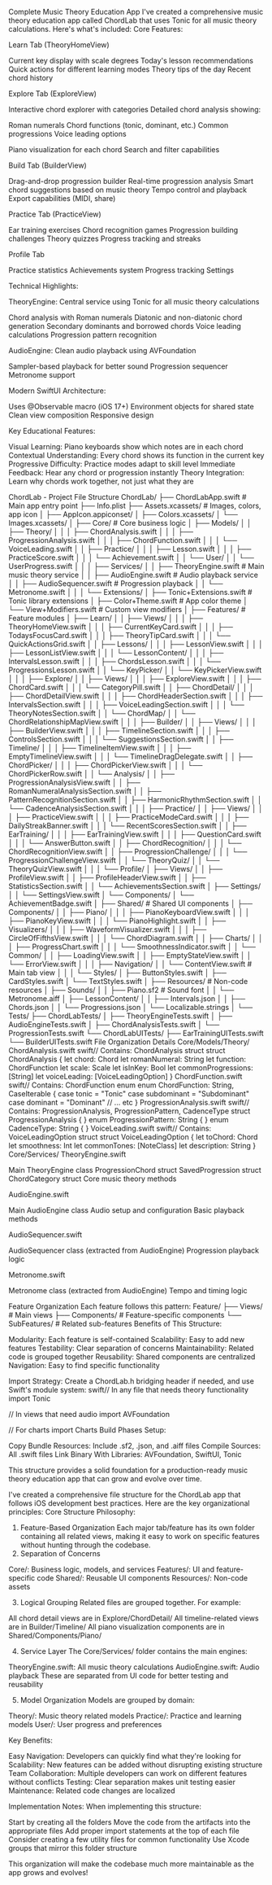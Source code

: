Complete Music Theory Education App
I've created a comprehensive music theory education app called ChordLab that uses Tonic for all music theory calculations. Here's what's included:
Core Features:

Learn Tab (TheoryHomeView)

Current key display with scale degrees
Today's lesson recommendations
Quick actions for different learning modes
Theory tips of the day
Recent chord history


Explore Tab (ExploreView)

Interactive chord explorer with categories
Detailed chord analysis showing:

Roman numerals
Chord functions (tonic, dominant, etc.)
Common progressions
Voice leading options


Piano visualization for each chord
Search and filter capabilities


Build Tab (BuilderView)

Drag-and-drop progression builder
Real-time progression analysis
Smart chord suggestions based on music theory
Tempo control and playback
Export capabilities (MIDI, share)


Practice Tab (PracticeView)

Ear training exercises
Chord recognition games
Progression building challenges
Theory quizzes
Progress tracking and streaks


Profile Tab

Practice statistics
Achievements system
Progress tracking
Settings



Technical Highlights:

TheoryEngine: Central service using Tonic for all music theory calculations

Chord analysis with Roman numerals
Diatonic and non-diatonic chord generation
Secondary dominants and borrowed chords
Voice leading calculations
Progression pattern recognition


AudioEngine: Clean audio playback using AVFoundation

Sampler-based playback for better sound
Progression sequencer
Metronome support


Modern SwiftUI Architecture:

Uses @Observable macro (iOS 17+)
Environment objects for shared state
Clean view composition
Responsive design



Key Educational Features:

Visual Learning: Piano keyboards show which notes are in each chord
Contextual Understanding: Every chord shows its function in the current key
Progressive Difficulty: Practice modes adapt to skill level
Immediate Feedback: Hear any chord or progression instantly
Theory Integration: Learn why chords work together, not just what they are

ChordLab - Project File Structure
ChordLab/
├── ChordLabApp.swift                    # Main app entry point
├── Info.plist
├── Assets.xcassets/                     # Images, colors, app icon
│   ├── AppIcon.appiconset/
│   ├── Colors.xcassets/
│   └── Images.xcassets/
│
├── Core/                                # Core business logic
│   ├── Models/
│   │   ├── Theory/
│   │   │   ├── ChordAnalysis.swift
│   │   │   ├── ProgressionAnalysis.swift
│   │   │   ├── ChordFunction.swift
│   │   │   └── VoiceLeading.swift
│   │   ├── Practice/
│   │   │   ├── Lesson.swift
│   │   │   ├── PracticeScore.swift
│   │   │   └── Achievement.swift
│   │   └── User/
│   │       └── UserProgress.swift
│   │
│   ├── Services/
│   │   ├── TheoryEngine.swift          # Main music theory service
│   │   ├── AudioEngine.swift           # Audio playback service
│   │   ├── AudioSequencer.swift        # Progression playback
│   │   └── Metronome.swift
│   │
│   └── Extensions/
│       ├── Tonic+Extensions.swift      # Tonic library extensions
│       ├── Color+Theme.swift           # App color theme
│       └── View+Modifiers.swift        # Custom view modifiers
│
├── Features/                            # Feature modules
│   ├── Learn/
│   │   ├── Views/
│   │   │   ├── TheoryHomeView.swift
│   │   │   ├── CurrentKeyCard.swift
│   │   │   ├── TodaysFocusCard.swift
│   │   │   ├── TheoryTipCard.swift
│   │   │   └── QuickActionsGrid.swift
│   │   ├── Lessons/
│   │   │   ├── LessonView.swift
│   │   │   ├── LessonListView.swift
│   │   │   └── LessonContent/
│   │   │       ├── IntervalsLesson.swift
│   │   │       ├── ChordsLesson.swift
│   │   │       └── ProgressionsLesson.swift
│   │   └── KeyPicker/
│   │       └── KeyPickerView.swift
│   │
│   ├── Explore/
│   │   ├── Views/
│   │   │   ├── ExploreView.swift
│   │   │   ├── ChordCard.swift
│   │   │   └── CategoryPill.swift
│   │   ├── ChordDetail/
│   │   │   ├── ChordDetailView.swift
│   │   │   ├── ChordHeaderSection.swift
│   │   │   ├── IntervalsSection.swift
│   │   │   ├── VoiceLeadingSection.swift
│   │   │   └── TheoryNotesSection.swift
│   │   └── ChordMap/
│   │       └── ChordRelationshipMapView.swift
│   │
│   ├── Builder/
│   │   ├── Views/
│   │   │   ├── BuilderView.swift
│   │   │   ├── TimelineSection.swift
│   │   │   ├── ControlsSection.swift
│   │   │   └── SuggestionsSection.swift
│   │   ├── Timeline/
│   │   │   ├── TimelineItemView.swift
│   │   │   ├── EmptyTimelineView.swift
│   │   │   └── TimelineDragDelegate.swift
│   │   ├── ChordPicker/
│   │   │   ├── ChordPickerView.swift
│   │   │   └── ChordPickerRow.swift
│   │   └── Analysis/
│   │       ├── ProgressionAnalysisView.swift
│   │       ├── RomanNumeralAnalysisSection.swift
│   │       ├── PatternRecognitionSection.swift
│   │       ├── HarmonicRhythmSection.swift
│   │       └── CadenceAnalysisSection.swift
│   │
│   ├── Practice/
│   │   ├── Views/
│   │   │   ├── PracticeView.swift
│   │   │   ├── PracticeModeCard.swift
│   │   │   ├── DailyStreakBanner.swift
│   │   │   └── RecentScoresSection.swift
│   │   ├── EarTraining/
│   │   │   ├── EarTrainingView.swift
│   │   │   ├── QuestionCard.swift
│   │   │   └── AnswerButton.swift
│   │   ├── ChordRecognition/
│   │   │   └── ChordRecognitionView.swift
│   │   ├── ProgressionChallenge/
│   │   │   └── ProgressionChallengeView.swift
│   │   └── TheoryQuiz/
│   │       └── TheoryQuizView.swift
│   │
│   └── Profile/
│       ├── Views/
│       │   ├── ProfileView.swift
│       │   ├── ProfileHeaderView.swift
│       │   ├── StatisticsSection.swift
│       │   └── AchievementsSection.swift
│       ├── Settings/
│       │   └── SettingsView.swift
│       └── Components/
│           └── AchievementBadge.swift
│
├── Shared/                              # Shared UI components
│   ├── Components/
│   │   ├── Piano/
│   │   │   ├── PianoKeyboardView.swift
│   │   │   ├── PianoKeyView.swift
│   │   │   └── PianoHighlight.swift
│   │   ├── Visualizers/
│   │   │   ├── WaveformVisualizer.swift
│   │   │   ├── CircleOfFifthsView.swift
│   │   │   └── ChordDiagram.swift
│   │   ├── Charts/
│   │   │   ├── ProgressChart.swift
│   │   │   └── SmoothnessIndicator.swift
│   │   └── Common/
│   │       ├── LoadingView.swift
│   │       ├── EmptyStateView.swift
│   │       └── ErrorView.swift
│   │
│   ├── Navigation/
│   │   └── ContentView.swift           # Main tab view
│   │
│   └── Styles/
│       ├── ButtonStyles.swift
│       ├── CardStyles.swift
│       └── TextStyles.swift
│
├── Resources/                           # Non-code resources
│   ├── Sounds/
│   │   ├── Piano.sf2                   # Sound font
│   │   └── Metronome.aiff
│   ├── LessonContent/
│   │   ├── Intervals.json
│   │   ├── Chords.json
│   │   └── Progressions.json
│   └── Localizable.strings
│
└── Tests/
    ├── ChordLabTests/
    │   ├── TheoryEngineTests.swift
    │   ├── AudioEngineTests.swift
    │   ├── ChordAnalysisTests.swift
    │   └── ProgressionTests.swift
    └── ChordLabUITests/
        ├── EarTrainingUITests.swift
        └── BuilderUITests.swift
File Organization Details
Core/Models/Theory/
ChordAnalysis.swift
swift// Contains: ChordAnalysis struct
struct ChordAnalysis {
    let chord: Chord
    let romanNumeral: String
    let function: ChordFunction
    let scale: Scale
    let isInKey: Bool
    let commonProgressions: [String]
    let voiceLeading: [VoiceLeadingOption]
}
ChordFunction.swift
swift// Contains: ChordFunction enum
enum ChordFunction: String, CaseIterable {
    case tonic = "Tonic"
    case subdominant = "Subdominant"
    case dominant = "Dominant"
    // ... etc
}
ProgressionAnalysis.swift
swift// Contains: ProgressionAnalysis, ProgressionPattern, CadenceType
struct ProgressionAnalysis { }
enum ProgressionPattern: String { }
enum CadenceType: String { }
VoiceLeading.swift
swift// Contains: VoiceLeadingOption struct
struct VoiceLeadingOption {
    let toChord: Chord
    let smoothness: Int
    let commonTones: [NoteClass]
    let description: String
}
Core/Services/
TheoryEngine.swift

Main TheoryEngine class
ProgressionChord struct
SavedProgression struct
ChordCategory struct
Core music theory methods

AudioEngine.swift

Main AudioEngine class
Audio setup and configuration
Basic playback methods

AudioSequencer.swift

AudioSequencer class (extracted from AudioEngine)
Progression playback logic

Metronome.swift

Metronome class (extracted from AudioEngine)
Tempo and timing logic

Feature Organization
Each feature follows this pattern:
Feature/
├── Views/              # Main views
├── Components/         # Feature-specific components
└── SubFeatures/        # Related sub-features
Benefits of This Structure:

Modularity: Each feature is self-contained
Scalability: Easy to add new features
Testability: Clear separation of concerns
Maintainability: Related code is grouped together
Reusability: Shared components are centralized
Navigation: Easy to find specific functionality

Import Strategy:
Create a ChordLab.h bridging header if needed, and use Swift's module system:
swift// In any file that needs theory functionality
import Tonic

// In views that need audio
import AVFoundation

// For charts
import Charts
Build Phases Setup:

Copy Bundle Resources: Include .sf2, .json, and .aiff files
Compile Sources: All .swift files
Link Binary With Libraries: AVFoundation, SwiftUI, Tonic

This structure provides a solid foundation for a production-ready music theory education app that can grow and evolve over time.

I've created a comprehensive file structure for the ChordLab app that follows iOS development best practices. Here are the key organizational principles:
Core Structure Philosophy:
1. Feature-Based Organization
Each major tab/feature has its own folder containing all related views, making it easy to work on specific features without hunting through the codebase.
2. Separation of Concerns

Core/: Business logic, models, and services
Features/: UI and feature-specific code
Shared/: Reusable UI components
Resources/: Non-code assets

3. Logical Grouping
Related files are grouped together. For example:

All chord detail views are in Explore/ChordDetail/
All timeline-related views are in Builder/Timeline/
All piano visualization components are in Shared/Components/Piano/

4. Service Layer
The Core/Services/ folder contains the main engines:

TheoryEngine.swift: All music theory calculations
AudioEngine.swift: Audio playback
These are separated from UI code for better testing and reusability

5. Model Organization
Models are grouped by domain:

Theory/: Music theory related models
Practice/: Practice and learning models
User/: User progress and preferences

Key Benefits:

Easy Navigation: Developers can quickly find what they're looking for
Scalability: New features can be added without disrupting existing structure
Team Collaboration: Multiple developers can work on different features without conflicts
Testing: Clear separation makes unit testing easier
Maintenance: Related code changes are localized

Implementation Notes:
When implementing this structure:

Start by creating all the folders
Move the code from the artifacts into the appropriate files
Add proper import statements at the top of each file
Consider creating a few utility files for common functionality
Use Xcode groups that mirror this folder structure

This organization will make the codebase much more maintainable as the app grows and evolves!
